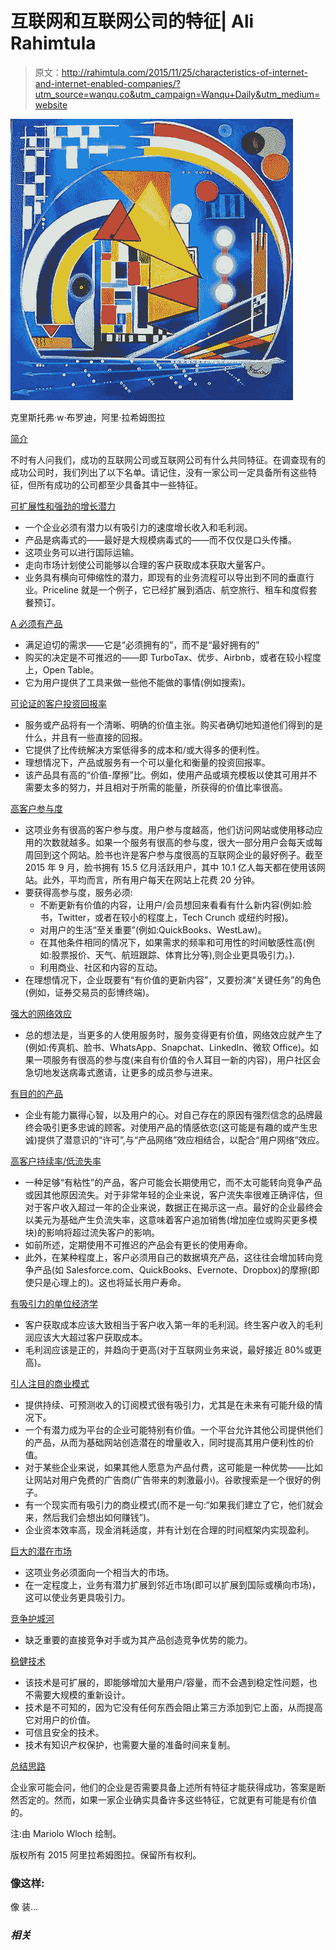 # 互联网和互联网公司的特征| Ali Rahimtula

> 原文：<http://rahimtula.com/2015/11/25/characteristics-of-internet-and-internet-enabled-companies/?utm_source=wanqu.co&utm_campaign=Wanqu+Daily&utm_medium=website>



![Mariola-Wloch-Abstract-art-Technology-Modern-Age-Constructivism](img/2a0b3ace560813d111c2fc182afdf9ec.png)

克里斯托弗·w·布罗迪，阿里·拉希姆图拉

<u>简介</u>

不时有人问我们，成功的互联网公司或互联网公司有什么共同特征。在调查现有的成功公司时，我们列出了以下名单。请记住，没有一家公司一定具备所有这些特征，但所有成功的公司都至少具备其中一些特征。

<u>可扩展性和强劲的增长潜力</u>

*   一个企业必须有潜力以有吸引力的速度增长收入和毛利润。
*   产品是病毒式的——最好是大规模病毒式的——而不仅仅是口头传播。
*   这项业务可以进行国际运输。
*   走向市场计划使公司能够以合理的客户获取成本获取大量客户。
*   业务具有横向可伸缩性的潜力，即现有的业务流程可以导出到不同的垂直行业。Priceline 就是一个例子，它已经扩展到酒店、航空旅行、租车和度假套餐预订。

<u>A 必须有产品</u>

*   满足迫切的需求——它是“必须拥有的”，而不是“最好拥有的”
*   购买的决定是不可推迟的——即 TurboTax、优步、Airbnb，或者在较小程度上，Open Table。
*   它为用户提供了工具来做一些他不能做的事情(例如搜索)。

<u>可论证的客户投资回报率</u>

*   服务或产品将有一个清晰、明确的价值主张。购买者确切地知道他们得到的是什么，并且有一些直接的回报。
*   它提供了比传统解决方案低得多的成本和/或大得多的便利性。
*   理想情况下，产品或服务有一个可以量化和衡量的投资回报率。
*   该产品具有高的“价值-摩擦”比。例如，使用产品或填充模板以使其可用并不需要太多的努力，并且相对于所需的能量，所获得的价值比率很高。

<u>高客户参与度</u>

*   这项业务有很高的客户参与度。用户参与度越高，他们访问网站或使用移动应用的次数就越多。如果一个服务有很高的参与度，很大一部分用户会每天或每周回到这个网站。脸书也许是客户参与度很高的互联网企业的最好例子。截至 2015 年 9 月，脸书拥有 15.5 亿月活跃用户，其中 10.1 亿人每天都在使用该网站。此外，平均而言，所有用户每天在网站上花费 20 分钟。
*   要获得高参与度，服务必须:
    *   不断更新有价值的内容，让用户/会员想回来看看有什么新内容(例如:脸书，Twitter，或者在较小的程度上，Tech Crunch 或纽约时报)。
    *   对用户的生活“至关重要”(例如:QuickBooks、WestLaw)。
    *   在其他条件相同的情况下，如果需求的频率和可用性的时间敏感性高(例如:股票报价、天气、航班跟踪、体育比分等),则企业更具吸引力。).
    *   利用商业、社区和内容的互动。
*   在理想情况下，企业既要有“有价值的更新内容”，又要扮演“关键任务”的角色(例如，证券交易员的彭博终端)。

<u>强大的网络效应</u>

*   总的想法是，当更多的人使用服务时，服务变得更有价值，网络效应就产生了(例如:传真机、脸书、WhatsApp、Snapchat、LinkedIn、微软 Office)。如果一项服务有很高的参与度(来自有价值的令人耳目一新的内容)，用户社区会急切地发送病毒式邀请，让更多的成员参与进来。

<u>有目的的产品</u>

*   企业有能力赢得心智，以及用户的心。对自己存在的原因有强烈信念的品牌最终会吸引更多忠诚的顾客。对使用产品的情感依恋(这可能是有趣的或产生忠诚)提供了潜意识的“许可”,与“产品网络”效应相结合，以配合“用户网络”效应。

<u>高客户持续率/低流失率</u>

*   一种足够“有粘性”的产品，客户可能会长期使用它，而不太可能转向竞争产品或因其他原因流失。对于非常年轻的企业来说，客户流失率很难正确评估，但对于客户收入超过一年的企业来说，数据正在揭示这一点。最好的企业最终会以美元为基础产生负流失率，这意味着客户追加销售(增加座位或购买更多模块)的影响将超过流失客户的影响。
*   如前所述，定期使用不可推迟的产品会有更长的使用寿命。
*   此外，在某种程度上，客户必须用自己的数据填充产品，这往往会增加转向竞争产品(如 Salesforce.com、QuickBooks、Evernote、Dropbox)的摩擦(即使只是心理上的)。这也将延长用户寿命。

<u>有吸引力的单位经济学</u>

*   客户获取成本应该大致相当于客户收入第一年的毛利润。终生客户收入的毛利润应该大大超过客户获取成本。
*   毛利润应该是正的，并趋向于更高(对于互联网业务来说，最好接近 80%或更高)。

<u>引人注目的商业模式</u>

*   提供持续、可预测收入的订阅模式很有吸引力，尤其是在未来有可能升级的情况下。
*   一个有潜力成为平台的企业可能特别有价值。一个平台允许其他公司提供他们的产品，从而为基础网站创造潜在的增量收入，同时提高其用户便利性的价值。
*   对于某些企业来说，如果其他人愿意为产品付费，这可能是一种优势——比如让网站对用户免费的广告商(广告带来的刺激最小)。谷歌搜索是一个很好的例子。
*   有一个现实而有吸引力的商业模式(而不是一句:“如果我们建立了它，他们就会来，然后我们会想出如何赚钱”)。
*   企业资本效率高，现金消耗适度，并有计划在合理的时间框架内实现盈利。

<u>巨大的潜在市场</u>

*   这项业务必须面向一个相当大的市场。
*   在一定程度上，业务有潜力扩展到邻近市场(即可以扩展到国际或横向市场)，这可以使业务更具吸引力。

<u>竞争护城河</u>

*   缺乏重要的直接竞争对手或为其产品创造竞争优势的能力。

<u>稳健技术</u>

*   该技术是可扩展的，即能够增加大量用户/容量，而不会遇到稳定性问题，也不需要大规模的重新设计。
*   技术是不可知的，因为它没有任何东西会阻止第三方添加到它上面，从而提高它对用户的价值。
*   可信且安全的技术。
*   技术有知识产权保护，也需要大量的准备时间来复制。

<u>总结思路</u>

企业家可能会问，他们的企业是否需要具备上述所有特征才能获得成功，答案是断然否定的。然而，如果一家企业确实具备许多这些特征，它就更有可能是有价值的。

注:由 Mariolo Wloch 绘制。

版权所有 2015 阿里拉希姆图拉。保留所有权利。

### 像这样:

像 装...

### *相关*

